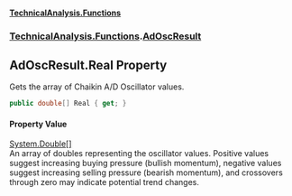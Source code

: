 #### [TechnicalAnalysis\.Functions](Atypical.TechnicalAnalysis.Functions.md 'Atypical\.TechnicalAnalysis\.Functions')
### [TechnicalAnalysis\.Functions](Atypical.TechnicalAnalysis.Functions.md#TechnicalAnalysis.Functions 'TechnicalAnalysis\.Functions').[AdOscResult](AdOscResult.md 'TechnicalAnalysis\.Functions\.AdOscResult')

## AdOscResult\.Real Property

Gets the array of Chaikin A/D Oscillator values\.

```csharp
public double[] Real { get; }
```

#### Property Value
[System\.Double](https://docs.microsoft.com/en-us/dotnet/api/System.Double 'System\.Double')[\[\]](https://docs.microsoft.com/en-us/dotnet/api/System.Array 'System\.Array')  
An array of doubles representing the oscillator values\. Positive values suggest 
increasing buying pressure \(bullish momentum\), negative values suggest increasing 
selling pressure \(bearish momentum\), and crossovers through zero may indicate 
potential trend changes\.